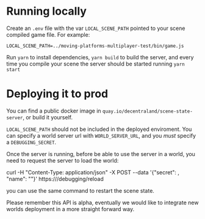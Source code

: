 # Running locally

Create an `.env` file with the var `LOCAL_SCENE_PATH` pointed to your scene compiled game file. For example:

```
LOCAL_SCENE_PATH=../moving-platforms-multiplayer-test/bin/game.js
```

Run `yarn` to install dependencies, `yarn build` to build the server, and every time you compile your scene the server should be started running `yarn start`

# Deploying it to prod

You can find a public docker image in `quay.io/decentraland/scene-state-server`, or build it yourself.

`LOCAL_SCENE_PATH` should not be included in the deployed enviroment. You can specify a world server url with `WORLD_SERVER_URL`, and you *must* specify a `DEBUGGING_SECRET`.

Once the server is running, before be able to use the server in a world, you need to request the server to load the world:

curl -H "Content-Type: application/json" -X POST --data '{"secret": <secret>, "name": "<world name>"}' https://<server url>/debugging/reload

you can use the same command to restart the scene state.

Please remember this API is alpha, eventually we would like to integrate new worlds deployment in a more straight forward way.
